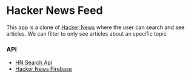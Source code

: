 # Hacker News Feed

This app is a clone of [Hacker News](https://news.ycombinator.com/) where the user can search and see articles.
We can filter to only see articles about an specific topic


### API

* [HN Search Api ](https://hn.algolia.com/api)
* [Hacker News Firebase](https://hackernews.api-docs.io/v0/overview/introduction)